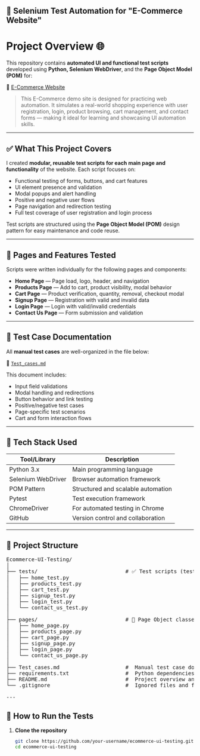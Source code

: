 ## 🔧 Selenium Test Automation for "E-Commerce Website" ##

#  Project Overview 🌐

This repository contains **automated UI and functional test scripts** developed using **Python, Selenium WebDriver**, and the **Page Object Model (POM)** for:

🔗 [E-Commerce Website](https://www.automationexercise.com)

> This E-Commerce demo site is designed for practicing web automation. It simulates a real-world shopping experience with user registration, login, product browsing, cart management, and contact forms — making it ideal for learning and showcasing UI automation skills.

---

## ✅ What This Project Covers

I created **modular, reusable test scripts for each main page and functionality** of the website. Each script focuses on:

-  Functional testing of forms, buttons, and cart features  
-  UI element presence and validation  
-  Modal popups and alert handling  
-  Positive and negative user flows  
-  Page navigation and redirection testing  
-  Full test coverage of user registration and login process  

Test scripts are structured using the **Page Object Model (POM)** design pattern for easy maintenance and code reuse.

---

## 📄 Pages and Features Tested

Scripts were written individually for the following pages and components:

-  **Home Page** — Page load, logo, header, and navigation  
-  **Products Page** — Add to cart, product visibility, modal behavior  
-  **Cart Page** — Product verification, quantity, removal, checkout modal  
-  **Signup Page** — Registration with valid and invalid data  
-  **Login Page** — Login with valid/invalid credentials  
-  **Contact Us Page** — Form submission and validation  
---

## 🧾 Test Case Documentation

All **manual test cases** are well-organized in the file below:

📄 [`Test_cases.md`](./Test_cases.md)

This document includes:

- Input field validations  
- Modal handling and redirections  
- Button behavior and link testing  
- Positive/negative test cases  
- Page-specific test scenarios  
- Cart and form interaction flows  

---

## 🧰 Tech Stack Used

| Tool/Library         | Description                             |
|----------------------|-----------------------------------------|
|  Python 3.x         | Main programming language               |
|  Selenium WebDriver | Browser automation framework            |
|  POM Pattern        | Structured and scalable automation      |
|  Pytest             | Test execution framework                |
|  ChromeDriver       | For automated testing in Chrome         |
|  GitHub             | Version control and collaboration       |

---

## 📁 Project Structure

<pre>
Ecommerce-UI-Testing/
│
├── tests/                            # ✅ Test scripts (test_*.py)
│   ├── home_test.py
│   ├── products_test.py
│   ├── cart_test.py
│   ├── signup_test.py
│   ├── login_test.py
│   └── contact_us_test.py
│
├── pages/                            # 📄 Page Object classes (one per page)
│   ├── home_page.py
│   ├── products_page.py
│   ├── cart_page.py
│   ├── signup_page.py
│   ├── login_page.py
│   └── contact_us_page.py
│
├── Test_cases.md                     #  Manual test case documentation
├── requirements.txt                  #  Python dependencies
├── README.md                         #  Project overview and usage guide
└── .gitignore                        #  Ignored files and folders

---
</pre>

## 🚀 How to Run the Tests

1. **Clone the repository**
   ```bash
   git clone https://github.com/your-username/ecommerce-ui-testing.git
   cd ecommerce-ui-testing
</pre>
